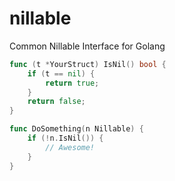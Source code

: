# nillable
Common Nillable Interface for Golang

```go
func (t *YourStruct) IsNil() bool {
	if (t == nil) {
		return true;
	}
	return false;
}

func DoSomething(n Nillable) {
    if (!n.IsNil()) {
        // Awesome!
    }
}
```
